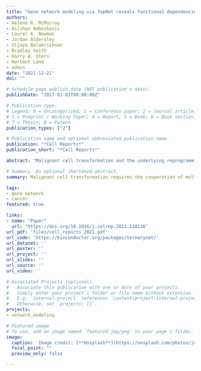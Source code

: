 ```yaml
---
title: "Gene network modeling via TopNet reveals functional dependencies between diverse tumorcritical mediator genes."
authors:
- Helene R. McMurray
- Aslihan Ambeskovic
- Laurel A. Newman
- Jordan Aldersley
- Vijaya Balakrishnan
- Bradley Smith
- Harry A. Stern
- Hartmut Land
- admin
date: "2021-12-21"
doi: ""

# Schedule page publish date (NOT publication's date).
publishDate: "2017-01-01T00:00:00Z"

# Publication type.
# Legend: 0 = Uncategorized; 1 = Conference paper; 2 = Journal article;
# 3 = Preprint / Working Paper; 4 = Report; 5 = Book; 6 = Book section;
# 7 = Thesis; 8 = Patent
publication_types: ["2"]

# Publication name and optional abbreviated publication name.
publication: "*Cell Reports*"
publication_short: "*Cell Reports*"

abstract: "Malignant cell transformation and the underlying reprogramming of gene expression require the cooperation of multiple oncogenic mutations. This cooperation is reflected in the synergistic regulation of non-mutant downstream genes, so-called cooperation response genes (CRGs). CRGs affect diverse hallmark features of cancer cells and are not known to be functionally connected. However, they act as critical mediators of the cancer phenotype at an unexpectedly high frequency >50%, as indicated by genetic perturbations. Here, we demonstrate that CRGs function within a network of strong genetic interdependencies that are critical to the malignant state. Our network modeling methodology, TopNet, takes the approach of incorporating uncertainty in the underlying gene perturbation data and can identify non-linear gene interactions. In the dense space of gene connectivity, TopNet reveals a sparse topological gene network architecture, effectively pinpointing functionally relevant gene interactions. Thus, among diverse potential applications, TopNet has utility for identification of non-mutant targets for cancer intervention."

# Summary. An optional shortened abstract.
summary: Malignant cell transformation requires the cooperation of multiple oncogenic mutations. Here, we demonstrate that non-mutated genes function within a network of strong genetic interdependencies that are critical to the malignant state. Our network modeling methodology, TopNet, reveals a sparse topological gene network architecture, effectively pinpointing functionally relevant gene interactions.

tags:
- gene network
- cancer
featured: true

links:
- name: "Paper"
  url: "https://doi.org/10.1016/j.celrep.2021.110136"
url_pdf: 'files/cell_reports_2021.pdf'
url_code: 'https://bioconductor.org/packages/ternarynet/'
url_dataset: ''
url_poster: ''
url_project: ''
url_slides: ''
url_source: ''
url_video: ''

# Associated Projects (optional).
#   Associate this publication with one or more of your projects.
#   Simply enter your project's folder or file name without extension.
#   E.g. `internal-project` references `content/project/internal-project/index.md`.
#   Otherwise, set `projects: []`.
projects:
- network_modeling

# Featured image
# To use, add an image named `featured.jpg/png` to your page's folder. 
image:
  caption: 'Image credit: [**Unsplash**](https://unsplash.com/photos/jdD8gXaTZsc)'
  focal_point: ""
  preview_only: false

---
```



